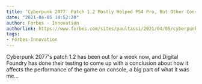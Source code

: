 ```yaml
---
title: ‘Cyberpunk 2077’ Patch 1.2 Mostly Helped PS4 Pro, But Other Consoles Lag Behind
date: "2021-04-05 14:52:20"
author: Forbes - Innovation
authorlink: https://www.forbes.com/sites/paultassi/2021/04/05/cyberpunk-2077-patch-12-mostly-helped-ps4-pro-but-other-consoles-lag-behind/
tags:
- Forbes-Innovation
---
```

Cyberpunk 2077's patch 1.2 has been out for a week now, and Digital Foundry has done their testing to come up with a conclusion about how it affects the performance of the game on console, a big part of what it was me...